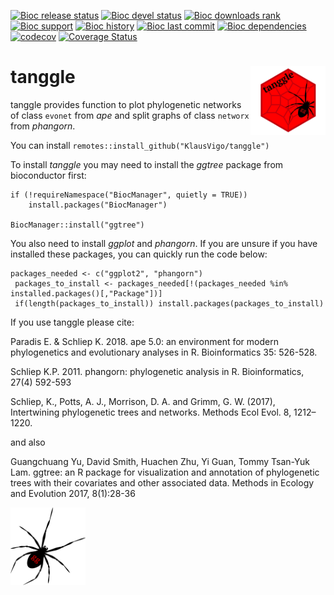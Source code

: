 [![Bioc release status](http://www.bioconductor.org/shields/build/release/bioc/tanggle.svg)](https://bioconductor.org/checkResults/release/bioc-LATEST/tanggle)
[![Bioc devel status](http://www.bioconductor.org/shields/build/devel/bioc/tanggle.svg)](https://bioconductor.org/checkResults/devel/bioc-LATEST/tanggle)
[![Bioc downloads rank](https://bioconductor.org/shields/downloads/release/tanggle.svg)](http://bioconductor.org/packages/stats/bioc/tanggle/)
[![Bioc support](https://bioconductor.org/shields/posts/tanggle.svg)](https://support.bioconductor.org/tag/tanggle)
[![Bioc history](https://bioconductor.org/shields/years-in-bioc/tanggle.svg)](https://bioconductor.org/packages/release/bioc/html/tanggle.html#since)
[![Bioc last commit](https://bioconductor.org/shields/lastcommit/devel/bioc/tanggle.svg)](http://bioconductor.org/checkResults/devel/bioc-LATEST/tanggle/)
[![Bioc dependencies](https://bioconductor.org/shields/dependencies/release/tanggle.svg)](https://bioconductor.org/packages/release/bioc/html/tanggle.html#since)
[![codecov](https://codecov.io/gh/KlausVigo/tanggle/branch/master/graph/badge.svg)](https://codecov.io/gh/KlausVigo/tanggle)
[![Coverage Status](https://coveralls.io/repos/github/KlausVigo/tanggle/badge.svg?branch=master)](https://coveralls.io/github/KlausVigo/tanggle?branch=master)

# tanggle <a href='https://klausvigo.github.io/tanggle'><img src='man/figures/logo.png' align="right" height="110" /></a>


tanggle provides function to plot phylogenetic networks of class `evonet` from *ape* and split graphs of class `networx` from *phangorn*.

You can install `remotes::install_github("KlausVigo/tanggle")`

To install *tanggle* you may need to install the *ggtree* package from bioconductor first:
```
if (!requireNamespace("BiocManager", quietly = TRUE))
    install.packages("BiocManager")

BiocManager::install("ggtree")
```

You also need to install *ggplot* and *phangorn*. If you are unsure if you have installed these packages, you can quickly run the code below:
```
packages_needed <- c("ggplot2", "phangorn")
 packages_to_install <- packages_needed[!(packages_needed %in% installed.packages()[,"Package"])]
 if(length(packages_to_install)) install.packages(packages_to_install)
```

If you use tanggle please cite:

Paradis E. & Schliep K. 2018. ape 5.0: an environment for modern phylogenetics 
and evolutionary analyses in R. Bioinformatics 35: 526-528.

Schliep K.P. 2011. phangorn: phylogenetic analysis in R. Bioinformatics, 27(4) 592-593

Schliep, K., Potts, A. J., Morrison, D. A. and Grimm, G. W. (2017), Intertwining phylogenetic trees and networks. Methods Ecol Evol. 8, 1212–1220.

and also 

Guangchuang Yu, David Smith, Huachen Zhu, Yi Guan, Tommy Tsan-Yuk Lam. ggtree: an R package for visualization and annotation of phylogenetic trees with their covariates and other associated data. Methods in Ecology and Evolution 2017, 8(1):28-36


<img src="man/figures/spider.png" align="left" width="120" />
